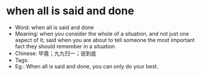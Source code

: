 # when all is said and done

- Word: when all is said and done
- Meaning: when you consider the whole of a situation, and not just one aspect of it; said when you are about to tell someone the most important fact they should remember in a situation
- Chinese: 毕竟；九九归一；说到底
- Tags: 
- Eg.: When all is said and done, you can only do your best.
